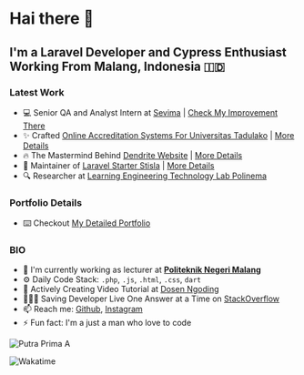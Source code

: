 # Hai there 👋

## I'm a Laravel Developer and Cypress Enthusiast Working From Malang, Indonesia 🇮🇩

### Latest Work


- 💻 Senior QA and Analyst Intern at [Sevima](https://sevima.com/) | [Check My Improvement There](sevima.md)
- ✨ Crafted [Online Accreditation Systems For Universitas Tadulako](https://mutual-lppmp.untad.ac.id/index.php/login) | [More Details](lppmp.md)
- 🔥 The Mastermind Behind  [Dendrite Website](dendrite-pskedfkub.com/) | [More Details](dendrite.md)
- 🏹  Maintainer of  [Laravel Starter Stisla](http://starter.putraprima.id/) | [More Details](https://github.com/siubie/laravel-starter-stisla)
- 🔍 Researcher at [Learning Engineering Technology Lab Polinema](http://let.polinema.ac.id/) 

### Portfolio Details
- ⌨️ Checkout [My Detailed Portfolio](https://github.com/siubie/siubie/blob/main/portfolio.md) 

### BIO

- 🏢 I'm currently working as lecturer at [**Politeknik Negeri Malang**](jti.polinema.ac.id/)
- ⚙️  Daily Code Stack: `.php`, `.js`, `.html`, `.css`, `dart` 
- 📼 Actively Creating Video Tutorial at [Dosen Ngoding](https://www.youtube.com/c/DosenNgoding) 
- 🦸🏽‍♂️ Saving Developer Live One Answer at a Time on [StackOverflow](https://stackoverflow.com/users/14545629/putra-prima-a) 
- 📫 Reach me: [Github](https://github.com/siubie), [Instagram](https://www.instagram.com/putraprima/)
- ⚡️ Fun fact: I'm a just a man who love to code 

![Putra Prima A](https://github-readme-stats.vercel.app/api?username=siubie&theme=gruvbox&show_icons=false)

![Wakatime](https://github-readme-stats.vercel.app/api/wakatime?username=siubie&layout=compact&theme=gruvbox)

